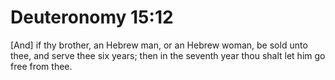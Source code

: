 # Deuteronomy 15:12

[And] if thy brother, an Hebrew man, or an Hebrew woman, be sold unto thee, and serve thee six years; then in the seventh year thou shalt let him go free from thee.